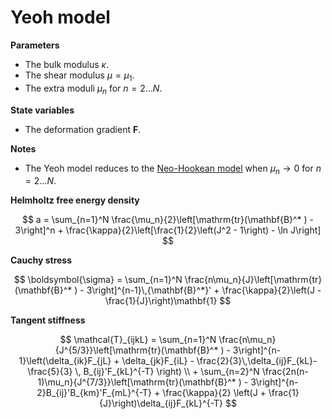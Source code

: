 # Yeoh model

**Parameters**

- The bulk modulus $\kappa$.
- The shear modulus $\mu=\mu_1$.
- The extra moduli $\mu_n$ for $n=2\ldots N$.

**State variables**

- The deformation gradient $\mathbf{F}$.

**Notes**

- The Yeoh model reduces to the [Neo-Hookean model](neo-hookean.md) when $\mu_n\to 0$ for $n=2\ldots N$.

**Helmholtz free energy density**

$$
a = \sum_{n=1}^N \frac{\mu_n}{2}\left[\mathrm{tr}(\mathbf{B}^* ) - 3\right]^n + \frac{\kappa}{2}\left[\frac{1}{2}\left(J^2 - 1\right) - \ln J\right]
$$

**Cauchy stress**

$$
\boldsymbol{\sigma} = \sum_{n=1}^N \frac{n\mu_n}{J}\left[\mathrm{tr}(\mathbf{B}^* ) - 3\right]^{n-1}\,{\mathbf{B}^*}' + \frac{\kappa}{2}\left(J - \frac{1}{J}\right)\mathbf{1}
$$

**Tangent stiffness**

$$
\mathcal{T}_{ijkL} = \sum_{n=1}^N \frac{n\mu_n}{J^{5/3}}\left[\mathrm{tr}(\mathbf{B}^* ) - 3\right]^{n-1}\left(\delta_{ik}F_{jL} + \delta_{jk}F_{iL} - \frac{2}{3}\,\delta_{ij}F_{kL}- \frac{5}{3} \, B_{ij}'F_{kL}^{-T} \right) \\ + \sum_{n=2}^N \frac{2n(n-1)\mu_n}{J^{7/3}}\left[\mathrm{tr}(\mathbf{B}^* ) - 3\right]^{n-2}B_{ij}'B_{km}'F_{mL}^{-T} + \frac{\kappa}{2} \left(J + \frac{1}{J}\right)\delta_{ij}F_{kL}^{-T}
$$
